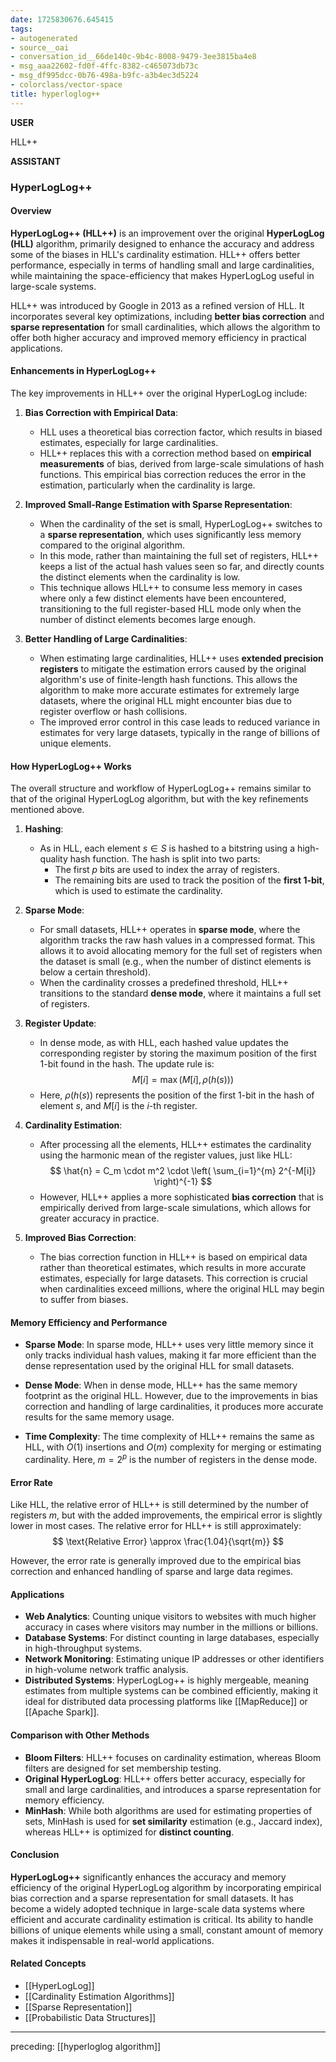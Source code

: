 ```yaml
---
date: 1725830676.645415
tags:
- autogenerated
- source__oai
- conversation_id__66de140c-9b4c-8008-9479-3ee3815ba4e8
- msg_aaa22602-fd0f-4ffc-8382-c465073db73c
- msg_df995dcc-0b76-498a-b9fc-a3b4ec3d5224
- colorclass/vector-space
title: hyperloglog++
---
```


**USER**

HLL++


**ASSISTANT**

### HyperLogLog++

#### Overview

**HyperLogLog++ (HLL++)** is an improvement over the original **HyperLogLog (HLL)** algorithm, primarily designed to enhance the accuracy and address some of the biases in HLL's cardinality estimation. HLL++ offers better performance, especially in terms of handling small and large cardinalities, while maintaining the space-efficiency that makes HyperLogLog useful in large-scale systems.

HLL++ was introduced by Google in 2013 as a refined version of HLL. It incorporates several key optimizations, including **better bias correction** and **sparse representation** for small cardinalities, which allows the algorithm to offer both higher accuracy and improved memory efficiency in practical applications.

#### Enhancements in HyperLogLog++
The key improvements in HLL++ over the original HyperLogLog include:

1. **Bias Correction with Empirical Data**:
   - HLL uses a theoretical bias correction factor, which results in biased estimates, especially for large cardinalities.
   - HLL++ replaces this with a correction method based on **empirical measurements** of bias, derived from large-scale simulations of hash functions. This empirical bias correction reduces the error in the estimation, particularly when the cardinality is large.

2. **Improved Small-Range Estimation with Sparse Representation**:
   - When the cardinality of the set is small, HyperLogLog++ switches to a **sparse representation**, which uses significantly less memory compared to the original algorithm. 
   - In this mode, rather than maintaining the full set of registers, HLL++ keeps a list of the actual hash values seen so far, and directly counts the distinct elements when the cardinality is low.
   - This technique allows HLL++ to consume less memory in cases where only a few distinct elements have been encountered, transitioning to the full register-based HLL mode only when the number of distinct elements becomes large enough.

3. **Better Handling of Large Cardinalities**:
   - When estimating large cardinalities, HLL++ uses **extended precision registers** to mitigate the estimation errors caused by the original algorithm's use of finite-length hash functions. This allows the algorithm to make more accurate estimates for extremely large datasets, where the original HLL might encounter bias due to register overflow or hash collisions.
   - The improved error control in this case leads to reduced variance in estimates for very large datasets, typically in the range of billions of unique elements.

#### How HyperLogLog++ Works

The overall structure and workflow of HyperLogLog++ remains similar to that of the original HyperLogLog algorithm, but with the key refinements mentioned above.

1. **Hashing**:
   - As in HLL, each element $s \in S$ is hashed to a bitstring using a high-quality hash function. The hash is split into two parts:
     - The first $p$ bits are used to index the array of registers.
     - The remaining bits are used to track the position of the **first 1-bit**, which is used to estimate the cardinality.

2. **Sparse Mode**:
   - For small datasets, HLL++ operates in **sparse mode**, where the algorithm tracks the raw hash values in a compressed format. This allows it to avoid allocating memory for the full set of registers when the dataset is small (e.g., when the number of distinct elements is below a certain threshold).
   - When the cardinality crosses a predefined threshold, HLL++ transitions to the standard **dense mode**, where it maintains a full set of registers.

3. **Register Update**:
   - In dense mode, as with HLL, each hashed value updates the corresponding register by storing the maximum position of the first 1-bit found in the hash. The update rule is:
     $$ M[i] = \max(M[i], \rho(h(s))) $$
   - Here, $\rho(h(s))$ represents the position of the first 1-bit in the hash of element $s$, and $M[i]$ is the $i$-th register.

4. **Cardinality Estimation**:
   - After processing all the elements, HLL++ estimates the cardinality using the harmonic mean of the register values, just like HLL:
     $$ \hat{n} = C_m \cdot m^2 \cdot \left( \sum_{i=1}^{m} 2^{-M[i]} \right)^{-1} $$
   - However, HLL++ applies a more sophisticated **bias correction** that is empirically derived from large-scale simulations, which allows for greater accuracy in practice.

5. **Improved Bias Correction**:
   - The bias correction function in HLL++ is based on empirical data rather than theoretical estimates, which results in more accurate estimates, especially for large datasets. This correction is crucial when cardinalities exceed millions, where the original HLL may begin to suffer from biases.

#### Memory Efficiency and Performance

- **Sparse Mode**: In sparse mode, HLL++ uses very little memory since it only tracks individual hash values, making it far more efficient than the dense representation used by the original HLL for small datasets.
  
- **Dense Mode**: When in dense mode, HLL++ has the same memory footprint as the original HLL. However, due to the improvements in bias correction and handling of large cardinalities, it produces more accurate results for the same memory usage.

- **Time Complexity**: The time complexity of HLL++ remains the same as HLL, with $O(1)$ insertions and $O(m)$ complexity for merging or estimating cardinality. Here, $m = 2^p$ is the number of registers in the dense mode.

#### Error Rate

Like HLL, the relative error of HLL++ is still determined by the number of registers $m$, but with the added improvements, the empirical error is slightly lower in most cases. The relative error for HLL++ is still approximately:
$$ \text{Relative Error} \approx \frac{1.04}{\sqrt{m}} $$

However, the error rate is generally improved due to the empirical bias correction and enhanced handling of sparse and large data regimes.

#### Applications

- **Web Analytics**: Counting unique visitors to websites with much higher accuracy in cases where visitors may number in the millions or billions.
- **Database Systems**: For distinct counting in large databases, especially in high-throughput systems.
- **Network Monitoring**: Estimating unique IP addresses or other identifiers in high-volume network traffic analysis.
- **Distributed Systems**: HyperLogLog++ is highly mergeable, meaning estimates from multiple systems can be combined efficiently, making it ideal for distributed data processing platforms like [[MapReduce]] or [[Apache Spark]].

#### Comparison with Other Methods

- **Bloom Filters**: HLL++ focuses on cardinality estimation, whereas Bloom filters are designed for set membership testing.
- **Original HyperLogLog**: HLL++ offers better accuracy, especially for small and large cardinalities, and introduces a sparse representation for memory efficiency.
- **MinHash**: While both algorithms are used for estimating properties of sets, MinHash is used for **set similarity** estimation (e.g., Jaccard index), whereas HLL++ is optimized for **distinct counting**.

#### Conclusion

**HyperLogLog++** significantly enhances the accuracy and memory efficiency of the original HyperLogLog algorithm by incorporating empirical bias correction and a sparse representation for small datasets. It has become a widely adopted technique in large-scale data systems where efficient and accurate cardinality estimation is critical. Its ability to handle billions of unique elements while using a small, constant amount of memory makes it indispensable in real-world applications.

#### Related Concepts
- [[HyperLogLog]]
- [[Cardinality Estimation Algorithms]]
- [[Sparse Representation]]
- [[Probabilistic Data Structures]]


---

preceding: [[hyperloglog algorithm]]
